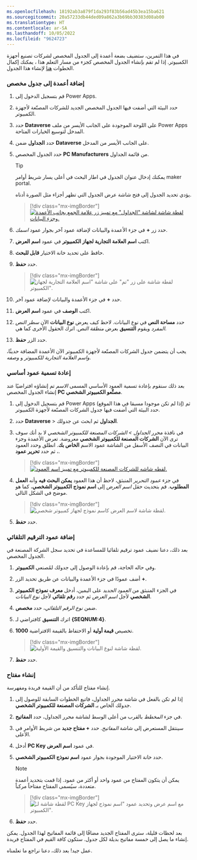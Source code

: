 ```yaml
---
ms.openlocfilehash: 18192ab3a879f1da293f83b56ad45b3ea15ba621
ms.sourcegitcommit: 20a57233db44ded09a862a3b69bb30383d08ab00
ms.translationtype: HT
ms.contentlocale: ar-SA
ms.lasthandoff: 10/05/2022
ms.locfileid: "9624723"
---
```

في هذا التمرين، ستضيف بضعة أعمدة إلى الجدول المخصص لشركات تصنيع أجهزة الكمبيوتر.
إذا لم تقم بإنشاء الجدول المخصص كجزء من مسار التعلم هذا ، يمكنك إكمال الخطوات [هنا](/learn/modules/create-manage-entities/5-exercise) لإنشاء هذا الجدول.

### <a name="add-columns-to-a-custom-table"></a>إضافة أعمدة إلى جدول مخصص

1. قم بتسجيل الدخول إلى Power Apps.

1. حدد البيئة التي أضفت فيها الجدول المخصص الجديد للشركات المصنّعة لأجهزة الكمبيوتر.

1. حدد **Dataverse** على اللوحة الموجودة على الجانب الأيسر من ملف Power Apps  المدخل لتوسيع الخيارات المتاحة.

1. حدد **الجداول** ضمن **Dataverse** على الجانب الأيسر من المدخل.

1. حدد الجدول المخصص **PC Manufacturers** من قائمة الجداول. 

   > [!TIP]
   > يمكنك إدخال عنوان الجدول في اطار البحث في أعلى يسار شريط أوامر maker portal. 
   
   يؤدي تحديد الجدول إلى فتح شاشة عرض الجدول التي تظهر أجزاء مثل الصورة أدناه.

   > [!div class="mx-imgBorder"]
   > [![لقطة شاشة لشاشة "الجداول" مع تمييز زر علامة الجمع بجانب الأعمدة وجزء البيانات.](../media/exercise.png)](../media/exercise.png#lightbox)

1. حدد زر **+** في جزء الأعمدة والبيانات لإضافة عمود آخر بجوار عمود *اسمك*.

1. اكتب **اسم العلامة التجارية لجهاز الكمبيوتر** في عمود **اسم العرض**.

1. حافظ على تحديد خانة الاختيار **قابل للبحث**.

1. حدد **حفظ**.

    > [!div class="mx-imgBorder"]
    > ![لقطة شاشة على زر "تم" على شاشة "اسم العلامة التجارية لجهاز الكمبيوتر".](../media/exercise-1.png)

1. حدد **+** في جزء الأعمدة والبيانات لإضافة عمود آخر.

1. اكتب **الوصف** في عمود **اسم العرض**.

1. حدد **مساحة النص** في نوع البيانات. لاحظ كيف يعرض **نوع البيانات** الآن *سطر النص المفرد* ويقوم **التنسيق** بعرض *منطقة النص*. اترك الحقول الأخرى كما هي.

1. حدد الزر **حفظ**.

يجب أن يتضمن جدول الشركات المصنّعة لأجهزة الكمبيوتر الآن الأعمدة المضافة حديثًا، *واسم العلامة التجارية للكمبيوتر* و *وصفه*.

### <a name="rename-a-primary-column"></a>إعادة تسمية عمود أساسي

بعد ذلك سنقوم بإعادة تسمية العمود الأساسي المسمى *الاسم* تم إنشاؤه افتراضيًا عند إنشاء الجدول المخصص **PC مصنِّعو الكمبيوتر الشخصي**.

1. قم بتسجيل الدخول إلى Power Apps (إذا لم تكن موجودا مسبقا في هذا الموقع) ثم حدد البيئة التي أضفت فيها جدول الشركات المصنّعة لأجهزة الكمبيوتر.

1. حدد **Dataverse** > **الجداول** ثم ابحث عن جدولك.

1. في نافذة محرر *الجداول > الشركات المصنعة للكمبيوتر الشخصي* لا بد أنك سوف ترى الآن **الشركات المصنعة للكمبيوتر الشخصي** معروضة. تعرض الأعمدة وجزء البيانات في النصف الأسفل من الشاشة عمود الاسم **الخاص بك**. انطلق وحدد العمود ، ثم حدد **تحرير عمود**.

   > [!div class="mx-imgBorder"]
   > [![لقطه شاشه للشركات المصنعة للكمبيوتر مع تمييز اسم العمود.](../media/exercise-3.png)](../media/exercise-3.png#lightbox)

1. في جزء *عمود التحرير* المنبثق، لاحظ أن هذا العمود **يمكن البحث فيه** وأنه **العمل المطلوب**. قم بتحديث حقل *اسم العرض* إلى **اسم نموذج الكمبيوتر الشخصي**، كما هو موضح في الشكل التالي.

    > [!div class="mx-imgBorder"]
    > ![لقطة شاشة لاسم العرض كاسم نموذج لجهاز كمبيوتر شخصي.](../media/Module_4_-_Unit_4_-_Image_2.png)

1. حدد **حفظ**.

### <a name="add-an-autonumber-column"></a>إضافة عمود الترقيم التلقائي

بعد ذلك، دعنا نضيف عمود ترقيم تلقائيا للمساعدة في تحديد سجل الشركة المصنعة في الجدول المخصص.

1. وفي حاله الحاجة، قم بإعادة الوصول إلى جدولك لمُصنعي **الكمبيوتر**.

1. أضف عمودًا في جزء الأعمدة والبيانات عن طريق تحديد الزر **+**.

1. في الجزء المنبثق من *العمود الجديد* على اليمين، أدخل **معرف نموذج الكمبيوتر الشخصي** لأجل *اسم العرض* ثم حدد **رقم تلقائي** لأجل *نوع البيانات*.

1. ضمن *نوع الرقم التلقائي*، حدد **مخصص**.

1. اترك **التنسيق** كافتراضي لـ **{SEQNUM:4}**.

1. تخصيص **قيمة أولية** أو الاحتفاظ بالقيمة الافتراضية **1000**.

    > [!div class="mx-imgBorder"]
    > ![لقطة شاشة لنوع البيانات والتنسيق والقيمة الأولية.](../media/Module_4_-_Lab_4_-_Image_1.png)

1. حدد **حفظ**.

### <a name="create-a-key"></a>إنشاء مفتاح

إنشاء مفتاح للتأكد من أن القيمة فريدة ومفهرسة.

1. إذا لم تكن بالفعل في شاشة محرر الجداول، فاتبع الخطوات السابقة للوصول إلى جدولك الخاص بـ **الشركات المصنعة للكمبيوتر الشخصي**.

1. في جزء *المخطط* بالقرب من أعلى الوسط لشاشة محرر الجداول، حدد **المفاتيح**.

1. سينتقل المستعرض إلى شاشة *المفاتيح*. حدد **+ مفتاح جديد** من شريط الأوامر في الأعلى.

1. أدخل **PC Key** في عمود **اسم العرض**.

1. حدد خانة الاختيار الموجودة بجوار عمود **اسم نموذج الكمبيوتر الشخصي**.

    > [!NOTE]
    > يمكن أن يتكون المفتاح من عمود واحد أو أكثر من عمود. إذا قمت بتحديد أعمدة متعددة، سيُسمى المفتاح مفتاحاً مركباً.

    > [!div class="mx-imgBorder"]
    > ![لقطة شاشة لـ PC Key مع اسم عرض وتحديد عمود "اسم نموذج لجهاز الكمبيوتر".](../media/Module_4_-_Lab_6_-_Image_1.png)

1. حدد **حفظ**.

بعد لحظات قليلة، سترى المفتاح الجديد مضافًا إلى قائمة المفاتيح لهذا الجدول. يمكن إنشاء ما يصل إلى خمسة مفاتيح بديلة لكل جدول. ستكون كافة القيم في المفتاح فريدة.

عمل جيد! بعد ذلك، دعنا نراجع ما تعلمناه.
